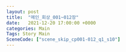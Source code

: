 ```yaml
---
layout: post
title:  "메인_회상_001~012장"
date:   2021-12-20 17:00:00 +0000
categories: Main
Tags: Story Main
SceneCode: ["scene_skip_cp001-012_q1_s10"]
---
```

